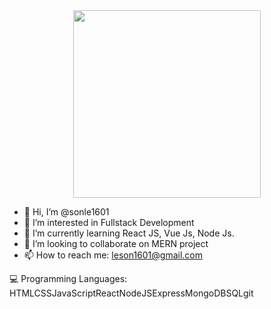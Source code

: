 <div id="header" align="center" >
  <img src="https://media.giphy.com/media/qgQUggAC3Pfv687qPC/giphy.gif" width="300"/>
</div>

- 👋 Hi, I’m @sonle1601
- 👀 I’m interested in Fullstack Development
- 🌱 I’m currently learning React JS, Vue Js, Node Js.
- 💞️ I’m looking to collaborate on MERN project
- 📫 How to reach me: leson1601@gmail.com

💻 Programming Languages:
HTMLCSSJavaScriptReactNodeJSExpressMongoDBSQLgit



<!---
sonle1601/sonle1601 is a ✨ special ✨ repository because its `README.md` (this file) appears on your GitHub profile.
You can click the Preview link to take a look at your changes.
--->

